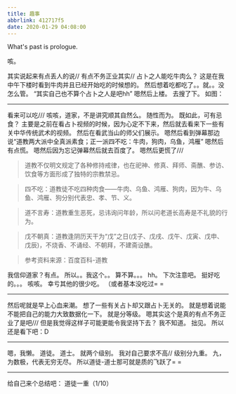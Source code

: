 ```yaml
---
title: 趣事
abbrlink: 412717f5
date: 2020-01-29 04:08:00
---
```

What's past is prologue.

<!--more-->咳。
其实说起来有点丢人的说//
有点不务正业其实//
占卜之人能吃牛肉么？
这是在我中午下楼时看到牛肉并且已经开始吃的时候想的。
然后想着吃都吃了。。就。。没怎么管。
“其实自己也不算个占卜之人是吧hh”
嗯然后上楼。
去搜了下。
如图：



----------
看来可以吃///
咳咳，道家，不是讲究顺其自然么。
随性而为。
既如此，可有忌食？
主要是之前在看占卜视频的时候，因为心定不下来，然后就去看来下一些有关中华传统武术的视频。
然后在看武当山的师父们展示。
嗯然后看到弹幕那边说“道教两大派中全真派素食；正一派四不吃：牛肉，狗肉，乌鱼，鸿雁”
嗯然后有点慌。
嗯然后因为忘记弹幕然后就去百度了。
嗯然后更慌了///

> 道教不仅明文规定了各种修持戒律，也在祀神、修真、拜师、斋醮、参访、饮食等方面形成了独特的宗教禁忌。

> 四不吃：道教徒不吃四种肉食——牛肉、乌鱼、鸿雁、狗肉，因为牛、乌鱼、鸿雁、狗分别代表忠、孝、节、义。

> 道不言寿：道教重生恶死，忌讳询问年龄，所以问老道长高寿是不礼貌的行为。

> 戊不朝真：道教逢阴历天干为“戊”之日(戊子、戊戌、戊午、戊寅、戊申、戊辰)，不烧香、不诵经、不朝拜，不建斋设醮。

> 参考资料来源：百度百科-道教

我信仰道家？有点。
所以。。我这个。。
算不算。。。
hh。
下次注意吧。
挺好吃的。。。
咳咳。
幸亏其他的很少吃。
（或者基本没吃过= =


----------
然后呢就是早上心血来潮。
想了一些有关占卜却又跟占卜无关的。
就是想着说能不能把自己的能力大致数据化一下。
就是分等级。
嗯其实这个是真的有点不务正业了是吧///
但是我觉得这样子可能更能令我坚持下去？
我不知道。
拙见。
所以还是看下吧：D


----------
嗯，我懒。
道徒。
道士。
就两个级别。
我对自己要求不高//
级别分九重。
九，为数极，代表无穷无尽。
所以道徒-道士那可就是质的飞跃了= =


----------
给自己来个总结吧：
道徒一重（1/10）

[1]: https://wansz.xyz/usr/uploads/2020/01/2196856796.png